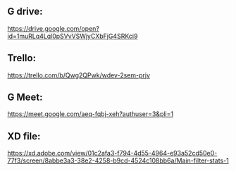 ## G drive:
https://drive.google.com/open?id=1muRLq4Lql0pSVvVSWjyCXbFjG4SRKci9


## Trello:
https://trello.com/b/Qwg2QPwk/wdev-2sem-prjv


## G Meet:
https://meet.google.com/aeq-fqbj-xeh?authuser=3&pli=1


## XD file:
https://xd.adobe.com/view/01c2afa3-f794-4d55-4964-e93a52cd50e0-77f3/screen/8abbe3a3-38e2-4258-b9cd-4524c108bb6a/Main-filter-stats-1
